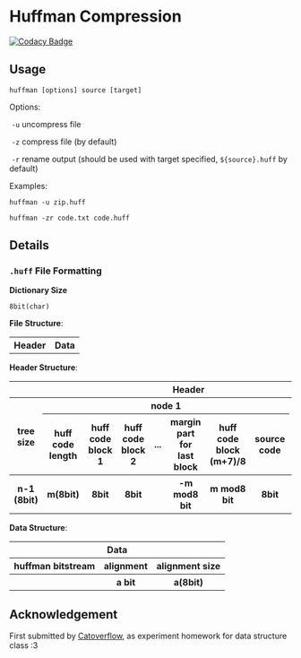 # Huffman Compression

[![Codacy Badge](https://app.codacy.com/project/badge/Grade/7b7936f3577240518c4969ffaac42ae9)](https://www.codacy.com/gh/Catoverflow/Huffman-Compress/dashboard?utm_source=github.com&amp;utm_medium=referral&amp;utm_content=Catoverflow/Huffman-Compress&amp;utm_campaign=Badge_Grade)

## Usage

`huffman [options] source [target]`

Options:

​	`-u` uncompress file

​	`-z` compress file (by default)

​	`-r` rename output (should be used with target specified, `${source}.huff` by default)

Examples:

`huffman -u zip.huff`

`huffman -zr code.txt code.huff`

## Details

### `.huff` File Formatting

__Dictionary Size__

`8bit(char)`

__File Structure__:

<table>
    <th style="text-align:center">Header</th>
    <th style="text-align:center">Data</th>
</table>

__Header Structure__:

<table>
    <tr>
        <th colspan="11" style="text-align:center">Header</th>
    </tr>
    <tr>
        <th rowspan="2">tree size</th>
        <th colspan="7">node 1</th>
        <th rowspan="2">node 2</th>
        <th rowspan="2">...</th>
        <th rowspan="2">node n</th>
    </tr>
    <tr>
        <th>huff code length</th>
        <th>huff code block 1</th>
        <th>huff code block 2</th>
        <th>...</th>
        <th>margin part for last block</th>
        <th>huff code block (m+7)/8</th>
		<th>source code</th>
    </tr>
	<tr>
        <th>n-1 (8bit)</th>
        <th>m(8bit)</th>
        <th>8bit</th>
        <th>8bit</th>
        <th></th>
        <th>-m mod8 bit</th>
        <th>m mod8 bit</th>
        <th>8bit</th>
        <th></th>
        <th></th>
        <th></th>
    </tr>
</table>

__Data Structure__:

<table>
    <tr>
    	<th colspan="3" style="text-align:center">Data</th>
    </tr>
    <tr>
        <th>huffman bitstream</th>
        <th>alignment</th>
        <th>alignment size</th>
    </tr>
    <tr>
        <th></th>
        <th>a bit</th>
        <th>a(8bit)</th>
    </tr>
</table>

## Acknowledgement

First submitted by [Catoverflow](https://github.com/catoverflow), as experiment homework for data structure class  :3
